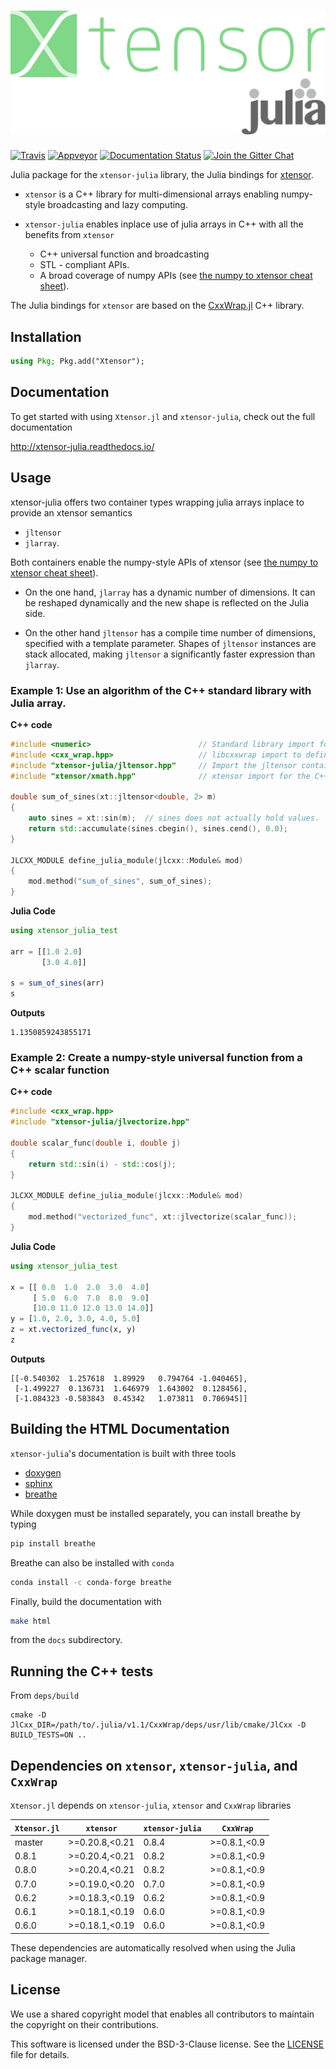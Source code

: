 # ![Xtensor.jl](xtensor-julia.svg)

[![Travis](https://travis-ci.org/QuantStack/Xtensor.jl.svg?branch=master)](https://travis-ci.org/QuantStack/Xtensor.jl)
[![Appveyor](https://ci.appveyor.com/api/projects/status/ddwxiu61ee6p9tp5?svg=true)](https://ci.appveyor.com/project/QuantStack/xtensor-jl)
[![Documentation Status](http://readthedocs.org/projects/xtensor-julia/badge/?version=latest)](https://xtensor-julia.readthedocs.io/en/latest/?badge=latest)
[![Join the Gitter Chat](https://badges.gitter.im/Join%20Chat.svg)](https://gitter.im/QuantStack/Lobby?utm_source=badge&utm_medium=badge&utm_campaign=pr-badge&utm_content=badge)

Julia package for the `xtensor-julia` library, the Julia bindings for [xtensor](https://github.com/QuantStack/xtensor).

 - `xtensor` is a C++ library for multi-dimensional arrays enabling numpy-style broadcasting and lazy computing.
 - `xtensor-julia` enables inplace use of julia arrays in C++ with all the benefits from `xtensor`

     - C++ universal function and broadcasting
     - STL - compliant APIs.
     - A broad coverage of numpy APIs (see [the numpy to xtensor cheat sheet](http://xtensor.readthedocs.io/en/latest/numpy.html)).

The Julia bindings for `xtensor` are based on the [CxxWrap.jl](https://github.com/JuliaInterop/CxxWrap.jl/) C++ library.

## Installation

```julia
using Pkg; Pkg.add("Xtensor");
```

## Documentation

To get started with using `Xtensor.jl` and `xtensor-julia`, check out the full documentation

http://xtensor-julia.readthedocs.io/

## Usage

xtensor-julia offers two container types wrapping julia arrays inplace to provide an xtensor semantics

 - `jltensor`
 - `jlarray`.

Both containers enable the numpy-style APIs of xtensor (see [the numpy to xtensor cheat sheet](http://xtensor.readthedocs.io/en/latest/numpy.html)).

 - On the one hand, `jlarray` has a dynamic number of dimensions. It can be reshaped dynamically and the new shape is reflected on the Julia side.

 - On the other hand `jltensor` has a compile time number of dimensions, specified with a template parameter. Shapes of `jltensor` instances are stack allocated, making `jltensor` a significantly faster expression than `jlarray`.

### Example 1: Use an algorithm of the C++ standard library with Julia array.

**C++ code**

```cpp
#include <numeric>                        // Standard library import for std::accumulate
#include <cxx_wrap.hpp>                   // libcxxwrap import to define Julia bindings
#include "xtensor-julia/jltensor.hpp"     // Import the jltensor container definition
#include "xtensor/xmath.hpp"              // xtensor import for the C++ universal functions

double sum_of_sines(xt::jltensor<double, 2> m)
{
    auto sines = xt::sin(m);  // sines does not actually hold values.
    return std::accumulate(sines.cbegin(), sines.cend(), 0.0);
}

JLCXX_MODULE define_julia_module(jlcxx::Module& mod)
{
    mod.method("sum_of_sines", sum_of_sines);
}
```

**Julia Code**

```julia
using xtensor_julia_test

arr = [[1.0 2.0]
       [3.0 4.0]]

s = sum_of_sines(arr)
s
```

**Outputs**

```
1.1350859243855171
```

### Example 2: Create a numpy-style universal function from a C++ scalar function

**C++ code**

```cpp
#include <cxx_wrap.hpp>
#include "xtensor-julia/jlvectorize.hpp"

double scalar_func(double i, double j)
{
    return std::sin(i) - std::cos(j);
}

JLCXX_MODULE define_julia_module(jlcxx::Module& mod)
{
    mod.method("vectorized_func", xt::jlvectorize(scalar_func));
}
```

**Julia Code**

```julia
using xtensor_julia_test

x = [[ 0.0  1.0  2.0  3.0  4.0]
     [ 5.0  6.0  7.0  8.0  9.0]
     [10.0 11.0 12.0 13.0 14.0]]
y = [1.0, 2.0, 3.0, 4.0, 5.0]
z = xt.vectorized_func(x, y)
z
```

**Outputs**

```
[[-0.540302  1.257618  1.89929   0.794764 -1.040465],
 [-1.499227  0.136731  1.646979  1.643002  0.128456],
 [-1.084323 -0.583843  0.45342   1.073811  0.706945]]
```

## Building the HTML Documentation

`xtensor-julia`'s documentation is built with three tools

 - [doxygen](http://www.doxygen.org)
 - [sphinx](http://www.sphinx-doc.org)
 - [breathe](https://breathe.readthedocs.io)

While doxygen must be installed separately, you can install breathe by typing

```bash
pip install breathe
```

Breathe can also be installed with `conda`

```bash
conda install -c conda-forge breathe
```

Finally, build the documentation with

```bash
make html
```

from the `docs` subdirectory.

## Running the C++ tests

From `deps/build`

```
cmake -D JlCxx_DIR=/path/to/.julia/v1.1/CxxWrap/deps/usr/lib/cmake/JlCxx -D BUILD_TESTS=ON ..
```

## Dependencies on `xtensor`, `xtensor-julia`, and `CxxWrap`

`Xtensor.jl` depends on `xtensor-julia`, `xtensor` and `CxxWrap` libraries

| `Xtensor.jl` | `xtensor`      | `xtensor-julia` | `CxxWrap`    |
|--------------|----------------|-----------------|--------------|
| master       | >=0.20.8,<0.21 | 0.8.4           | >=0.8.1,<0.9 |
| 0.8.1        | >=0.20.4,<0.21 | 0.8.2           | >=0.8.1,<0.9 |
| 0.8.0        | >=0.20.4,<0.21 | 0.8.2           | >=0.8.1,<0.9 |
| 0.7.0        | >=0.19.0,<0.20 | 0.7.0           | >=0.8.1,<0.9 |
| 0.6.2        | >=0.18.3,<0.19 | 0.6.2           | >=0.8.1,<0.9 |
| 0.6.1        | >=0.18.1,<0.19 | 0.6.0           | >=0.8.1,<0.9 |
| 0.6.0        | >=0.18.1,<0.19 | 0.6.0           | >=0.8.1,<0.9 |

These dependencies are automatically resolved when using the Julia package manager.

## License

We use a shared copyright model that enables all contributors to maintain the copyright on their contributions.

This software is licensed under the BSD-3-Clause license. See the [LICENSE](LICENSE) file for details.

